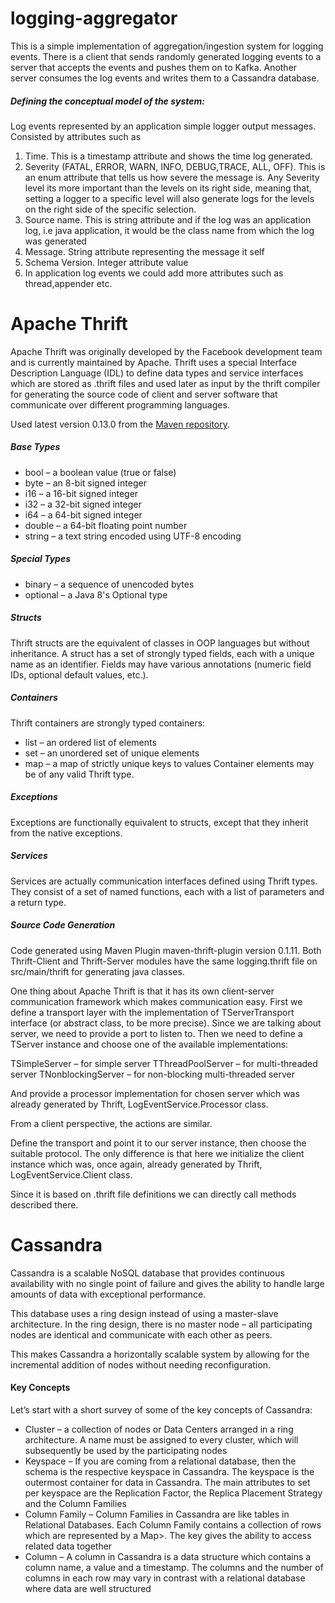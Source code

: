 # logging-aggregator

This is a simple implementation of aggregation/ingestion system for logging events. There is a client that sends randomly generated logging events to a server that accepts the events and pushes them on to Kafka. Another server consumes the log events and writes them to a Cassandra database.

<h5> Defining the conceptual model of the system: </h5>

Log events represented by an application simple logger output messages. Consisted by attributes such as
  <ol>
    <li>Time. This is a timestamp attribute and shows the time log generated.</li>
    <li>Severity (FATAL, ERROR, WARN, INFO, DEBUG,TRACE, ALL, OFF). This is an enum attribute that tells us how severe the message is. Any Severity level its more important than the levels on its right side, meaning that, setting a logger to a specific level will also generate logs for the levels on the right side of the specific selection.</li>
    <li>Source name. This is string attribute and if the log was an application log, i.e java application, it would be the class name from which the log was generated</li>
    <li>Message. String attribute representing the message it self</li>
    <li>Schema Version. Integer attribute value</li>
    <li>In application log events we could add more attributes such as thread,appender etc.</li>
  </ol>
  
# Apache Thrift
Apache Thrift was originally developed by the Facebook development team and is currently maintained by Apache.
Thrift uses a special Interface Description Language (IDL) to define data types and service interfaces which are stored as .thrift files and used later as input by the thrift compiler for generating the source code of client and server software that communicate over different programming languages.

Used latest version 0.13.0 from the <a href="https://search.maven.org/classic/#search%7Cgav%7C1%7Cg%3A%22org.apache.thrift%22%20AND%20a%3A%22libthrift%22">Maven repository</a>.

<h5>Base Types </h5>
<ul>
  <li>bool – a boolean value (true or false)</li>
  <li>byte – an 8-bit signed integer</li>
  <li>i16 – a 16-bit signed integer</li>
  <li>i32 – a 32-bit signed integer</li>
  <li>i64 – a 64-bit signed integer</li>
  <li>double – a 64-bit floating point number</li>
  <li>string – a text string encoded using UTF-8 encoding </li>
</ul>

<h5>Special Types </h5>
<ul>
  <li>binary – a sequence of unencoded bytes</li>
  <li>optional – a Java 8's Optional type</li>
</ul>
  
<h5>Structs</h5>
  
Thrift structs are the equivalent of classes in OOP languages but without inheritance. A struct has a set of strongly typed fields, each with a unique name as an identifier. Fields may have various annotations (numeric field IDs, optional default values, etc.).

<h5> Containers </h5>

Thrift containers are strongly typed containers:

<ul>
  <li>list – an ordered list of elements</li>
  <li>set – an unordered set of unique elements</li>
  <li>map<type1,type2> – a map of strictly unique keys to values
Container elements may be of any valid Thrift type.</li>
</ul>

<h5>Exceptions</h5>

Exceptions are functionally equivalent to structs, except that they inherit from the native exceptions.

<h5>Services</h5>

Services are actually communication interfaces defined using Thrift types. They consist of a set of named functions, each with a list of parameters and a return type.

<h5>Source Code Generation</h5>

Code generated using Maven Plugin maven-thrift-plugin version 0.1.11. Both Thrift-Client and Thrift-Server modules have the same logging.thrift file on src/main/thrift for generating java classes.

One thing about Apache Thrift is that it has its own client-server communication framework which makes communication easy. First we define a transport layer with the implementation of TServerTransport interface (or abstract class, to be more precise). Since we are talking about server, we need to provide a port to listen to. Then we need to define a TServer instance and choose one of the available implementations:

  TSimpleServer – for simple server
  TThreadPoolServer – for multi-threaded server
  TNonblockingServer – for non-blocking multi-threaded server

And provide a processor implementation for chosen server which was already generated by Thrift, LogEventService.Processor class.

From a client perspective, the actions are similar.

Define the transport and point it to our server instance, then choose the suitable protocol. The only difference is that here we initialize the client instance which was, once again, already generated by Thrift, LogEventService.Client class.

Since it is based on .thrift file definitions we can directly call methods described there.

# Cassandra

Cassandra is a scalable NoSQL database that provides continuous availability with no single point of failure and gives the ability to handle large amounts of data with exceptional performance.

This database uses a ring design instead of using a master-slave architecture. In the ring design, there is no master node – all participating nodes are identical and communicate with each other as peers.

This makes Cassandra a horizontally scalable system by allowing for the incremental addition of nodes without needing reconfiguration.

<h4> Key Concepts </h4>

Let’s start with a short survey of some of the key concepts of Cassandra:

<ul>
  <li>Cluster – a collection of nodes or Data Centers arranged in a ring architecture. A name must be assigned to every cluster, which will subsequently be used by the participating nodes</li>
  <li>Keyspace – If you are coming from a relational database, then the schema is the respective keyspace in Cassandra. The keyspace is the outermost container for data in Cassandra. The main attributes to set per keyspace are the Replication Factor, the Replica Placement Strategy and the Column Families</li>
  <li>Column Family – Column Families in Cassandra are like tables in Relational Databases. Each Column Family contains a collection of rows which are represented by a Map<RowKey, SortedMap<ColumnKey, ColumnValue>>. The key gives the ability to access related data together</li>
  <li>Column – A column in Cassandra is a data structure which contains a column name, a value and a timestamp. The columns and the number of columns in each row may vary in contrast with a relational database where data are well structured</li>
</ul>




